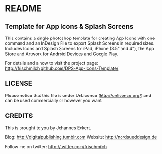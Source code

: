 # README

## Template for App Icons & Splash Screens

This contains a single photoshop template for creating App Icons with one command and an InDesign File to export Splash Screens in required sizes. Includes Icons and Splash Screens for iPad, iPhone (3.5" and 4"), the App Store and Artwork for Android Devices and Google Play.

For details and a how to visit the project page: http://frischmilch.github.com/DPS-App-Icons-Template/


## LICENSE

Please notice that this file is under UnLicence (http://unlicense.org/) and can be used commercially or however you want.


## CREDITS

This is brought to you by Johannes Eckert.

Blog: http://digitalpublishing.tumblr.com
Website: http://nordsueddesign.de

Follow me on twitter: http://twitter.com/frischmilch
